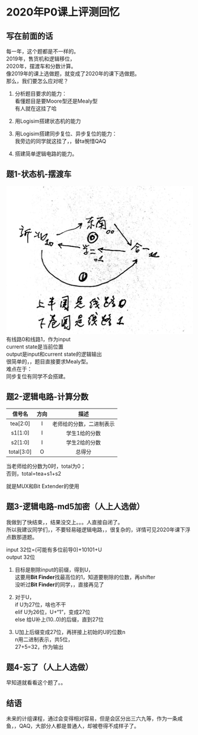 # 2020年P0课上评测回忆

## 写在前面的话

每一年，这个题都是不一样的。  
2019年，售货机和逻辑移位，  
2020年，摆渡车和分数计算。  
像2019年的课上选做题，就变成了2020年的课下选做题。  
那么，我们要怎么应对呢？

1. 分析题目要求的能力：  
看懂题目是要Moore型还是Mealy型  
有人就在这挂了哈

2. 用Logisim搭建状态机的能力

3. 用Logisim搭建同步复位、异步复位的能力：  
我旁边的同学就这挂了，，替ta惋惜QAQ

4. 搭建简单逻辑电路的能力。

## 题1-状态机-摆渡车

![bus](/img/P0/bus.JPG)  
有线路0和线路1，作为input  
current state是当前位置  
output是input和current state的逻辑输出  
很简单的，，题目直接要求Mealy型。  
难点在于：  
同步复位有同学不会搭建。

## 题2-逻辑电路-计算分数

|信号名|方向|描述|
|:---:|:---:|:---:|
|tea[2:0]   |I|老师给的分数，二进制表示|
|s1[1:0]    |I|学生1给的分数|
|s2[1:0]    |I|学生2给的分数|
|total[3:0] |O|总得分|

当老师给的分数为0时，total为0；  
否则，total=tea+s1+s2

就是MUX和Bit Extender的使用

## 题3-逻辑电路-md5加密（人上人选做）

我做到了快结束，，结果没交上。。。人直接自闭了。  
所以我建议同学们，，不要轻易碰逻辑电路，，很复杂的，详情可见2020年课下浮点数那道题。  

input 32位=(可能有多位前导0)+10101+U  
output 32位

1. 目标是剔除input的前缀，得到U，  
这要用**Bit Finder**找最高位的1，知道要剔除的位数，再shifter  
没听过**Bit Finder**的同学，，直接再见了

2. 对于U，  
if U为27位，啥也不干  
elif U为26位，U+“1”，变成27位  
else 给U补上(10..0)的后缀，直到27位

3. U加上后缀变成27位，再拼接上初始的U的位数n  
n用二进制表示，共5位，  
27+5=32，作为输出

## 题4-忘了（人上人选做）

早知道就看看这个题了。。

## 结语

未来的计组课程，通过会变得相对容易，但是会区分出三六九等，作为一条咸鱼，，QAQ，大部分人都是普通人，却被卷得不成样子了。
